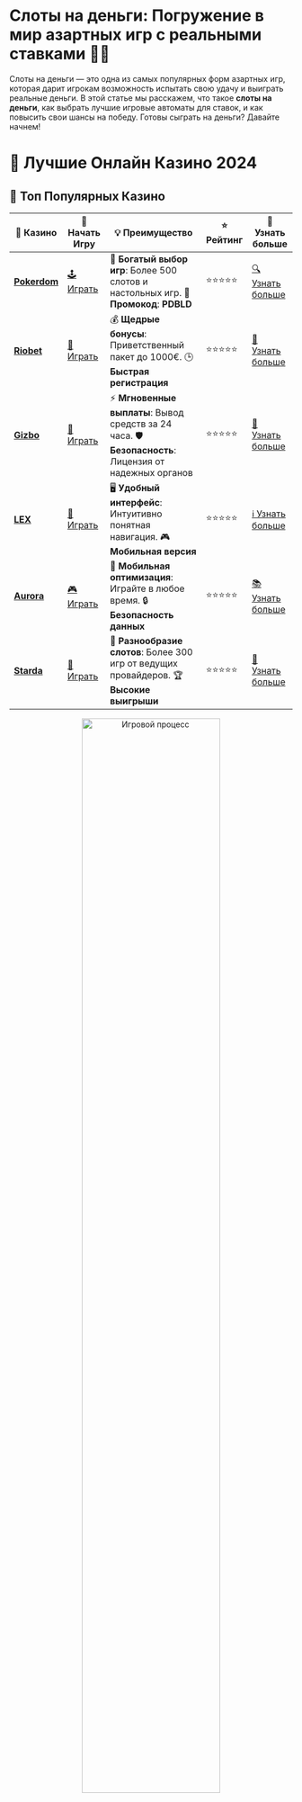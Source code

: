 # **Слоты на деньги: Погружение в мир азартных игр с реальными ставками 🎰💵**

Слоты на деньги — это одна из самых популярных форм азартных игр, которая дарит игрокам возможность испытать свою удачу и выиграть реальные деньги. В этой статье мы расскажем, что такое **слоты на деньги**, как выбрать лучшие игровые автоматы для ставок, и как повысить свои шансы на победу. Готовы сыграть на деньги? Давайте начнем!

# 🎰 Лучшие Онлайн Казино 2024

## 🌟 Топ Популярных Казино

| 🎲 **Казино** | 🔗 **Начать Игру** | 💡 **Преимущество** | ⭐ **Рейтинг** | 🔗 **Узнать больше** |
|--------------|---------------------|---------------------|----------------|----------------------|
| [**Pokerdom**](https://brandplay.link/4k77v2yx) | [🕹️ Играть](https://brandplay.link/4k77v2yx) | 🎉 **Богатый выбор игр**: Более 500 слотов и настольных игр. 🎁 **Промокод**: **PDBLD** | ⭐⭐⭐⭐⭐ | [🔍 Узнать больше](https://brandplay.link/4k77v2yx) |
| [**Riobet**](https://brandplay.link/7xBLTPyj) | [🎰 Играть](https://brandplay.link/7xBLTPyj) | 💰 **Щедрые бонусы**: Приветственный пакет до 1000€. 🕒 **Быстрая регистрация** | ⭐⭐⭐⭐⭐ | [📖 Узнать больше](https://brandplay.link/7xBLTPyj) |
| [**Gizbo**](https://brandplay.link/bprXw4YV) | [🎲 Играть](https://brandplay.link/bprXw4YV) | ⚡ **Мгновенные выплаты**: Вывод средств за 24 часа. 🛡️ **Безопасность**: Лицензия от надежных органов | ⭐⭐⭐⭐⭐ | [📝 Узнать больше](https://brandplay.link/bprXw4YV) |
| [**LEX**](https://brandplay.link/zW4hdDFV) | [🤑 Играть](https://brandplay.link/zW4hdDFV) | 🖥️ **Удобный интерфейс**: Интуитивно понятная навигация. 🎮 **Мобильная версия** | ⭐⭐⭐⭐⭐ | [ℹ️ Узнать больше](https://brandplay.link/zW4hdDFV) |
| [**Aurora**](https://10trafic-stat2.com/click/668546556bcc6313411604bd/6766/13032/subaccount) | [🎮 Играть](https://10trafic-stat2.com/click/668546556bcc6313411604bd/6766/13032/subaccount) | 📱 **Мобильная оптимизация**: Играйте в любое время. 🔒 **Безопасность данных** | ⭐⭐⭐⭐⭐ | [📚 Узнать больше](https://10trafic-stat2.com/click/668546556bcc6313411604bd/6766/13032/subaccount) |
| [**Starda**](https://brandplay.link/fB7xwRFL) | [🎯 Играть](https://brandplay.link/fB7xwRFL) | 🎰 **Разнообразие слотов**: Более 300 игр от ведущих провайдеров. 🏆 **Высокие выигрыши** | ⭐⭐⭐⭐⭐ | [🔎 Узнать больше](https://brandplay.link/fB7xwRFL) |

<div align="center">
    <img src="https://i.pinimg.com/originals/87/9e/b9/879eb9354dd0699582408b68f2e253b2.gif" alt="Игровой процесс" width="70%">
</div>

## 💎 Лучшие Бонусы и Акции

| 🎲 **Казино** | 🔗 **Начать Игру** | 💡 **Преимущество** | ⭐ **Рейтинг** | 🔗 **Узнать больше** |
|--------------|---------------------|---------------------|----------------|----------------------|
| [**Kometa**](https://brandplay.link/8ZymQJV8) | [🎰 Играть](https://brandplay.link/8ZymQJV8) | 🎁 **Эксклюзивные бонусы**: Регулярные акции и промо. 🔄 **Программы лояльности** | ⭐⭐⭐⭐☆ | [🔍 Узнать больше](https://brandplay.link/8ZymQJV8) |
| [**R7**](https://brandplay.link/bMd3Yjsw) | [🕹️ Играть](https://brandplay.link/bMd3Yjsw) | 🕒 **Круглосуточная поддержка**: Всегда на связи. 💸 **Высокие лимиты** | ⭐⭐⭐⭐☆ | [📖 Узнать больше](https://brandplay.link/bMd3Yjsw) |
| [**7K**](https://brandplay.link/BvQyFShp) | [🎲 Играть](https://brandplay.link/BvQyFShp) | 🌟 **Эксклюзивные бонусы**: Только для VIP игроков. 🎉 **Сезонные акции** | ⭐⭐⭐⭐☆ | [📝 Узнать больше](https://brandplay.link/BvQyFShp) |
| [**Kent**](https://brandplay.link/Fv2WP3js) | [🤑 Играть](https://brandplay.link/Fv2WP3js) | 📈 **Высокий RTP**: Более 98%. 💼 **Профессиональная поддержка** | ⭐⭐⭐⭐☆ | [ℹ️ Узнать больше](https://brandplay.link/Fv2WP3js) |
| [**1Xslots**](https://brandplay.link/hSB1khtr) | [🎮 Играть](https://brandplay.link/hSB1khtr) | 🎉 **Множество акций**: Еженедельные бонусы и турниры. 🛡️ **Безопасность** | ⭐⭐⭐⭐☆ | [📚 Узнать больше](https://brandplay.link/hSB1khtr) |
| [**Gama**](https://brandplay.link/j6NMKsDz) | [🎯 Играть](https://brandplay.link/j6NMKsDz) | 🔍 **Интуитивный интерфейс**: Легкость использования. 🏅 **Престижные турниры** | ⭐⭐⭐⭐☆ | [🔎 Узнать больше](https://brandplay.link/j6NMKsDz) |

<div align="center">
    <img src="https://i.pinimg.com/originals/87/9e/b9/879eb9354dd0699582408b68f2e253b2.gif" alt="Игровой процесс" width="70%">
</div>

## 🚀 Быстрые Выигрыши и Поддержка

| 🎲 **Казино** | 🔗 **Начать Игру** | 💡 **Преимущество** | ⭐ **Рейтинг** | 🔗 **Узнать больше** |
|--------------|---------------------|---------------------|----------------|----------------------|
| [**Onion**](https://brandplay.link/zBGRVpQ9) | [🎰 Играть](https://brandplay.link/zBGRVpQ9) | 🤑 **Низкие ставки**: Идеально для начинающих. 🔄 **Быстрые выводы** | ⭐⭐⭐⭐☆ | [🔍 Узнать больше](https://brandplay.link/zBGRVpQ9) |
| [**Чемпион**](https://temon-gter.cfd/go/lRq?p80412p304504pcc44t17455) | [🕹️ Играть](https://temon-gter.cfd/go/lRq?p80412p304504pcc44t17455) | 🏅 **Лояльная программа**: Награды за активность. 🎁 **Ежемесячные бонусы** | ⭐⭐⭐⭐☆ | [📖 Узнать больше](https://temon-gter.cfd/go/lRq?p80412p304504pcc44t17455) |
| [**Vavada**](https://vavadapartner.pro/?promo=ea5c9275-6854-4505-94fc-95ab18221945-linkb2) | [🎲 Играть](https://vavadapartner.pro/?promo=ea5c9275-6854-4505-94fc-95ab18221945-linkb2) | 🚀 **Быстрая регистрация**: Начните играть мгновенно. 🔐 **Безопасные транзакции** | ⭐⭐⭐⭐☆ | [📝 Узнать больше](https://vavadapartner.pro/?promo=ea5c9275-6854-4505-94fc-95ab18221945-linkb2) |
| [**Friends**](https://gofriends.kim/linkb2) | [🤑 Играть](https://gofriends.kim/linkb2) | 🤝 **Социальные игры**: Играйте с друзьями. 🌐 **Мультиплатформенность** | ⭐⭐⭐⭐☆ | [ℹ️ Узнать больше](https://gofriends.kim/linkb2) |
| [**1WIN**](https://brandplay.link/smXVpBbG) | [🎮 Играть](https://brandplay.link/smXVpBbG) | 🏆 **Спортивные ставки**: Широкий выбор видов спорта. 💵 **Высокие коэффициенты** | ⭐⭐⭐⭐☆ | [📚 Узнать больше](https://brandplay.link/smXVpBbG) |
| [**Drip**](https://drp-ircp01.com/c07e6a3db) | [🎯 Играть](https://drp-ircp01.com/c07e6a3db) | 🌐 **Инновационные игры**: Новейшие игровые технологии. 🛡️ **Высокая безопасность** | ⭐⭐⭐⭐☆ | [🔎 Узнать больше](https://drp-ircp01.com/c07e6a3db) |
| [**JoyCasino**](https://rpc30.call2me.pro/?/ru/registration?apkpop=0&partner=p24970p3291217pc98f) | [🎰 Играть](https://rpc30.call2me.pro/?/ru/registration?apkpop=0&partner=p24970p3291217pc98f) | 🎁 **Приятные бонусы**: Ежедневные акции и подарки. 🕹️ **Разнообразие игр** | ⭐⭐⭐⭐☆ | [🔍 Узнать больше](https://rpc30.call2me.pro/?/ru/registration?apkpop=0&partner=p24970p3291217pc98f) |

<div align="center">
    <img src="https://i.pinimg.com/originals/87/9e/b9/879eb9354dd0699582408b68f2e253b2.gif" alt="Игровой процесс" width="70%">
</div>
---

✨ **Выбирайте лучшее казино для себя и наслаждайтесь игрой! Удачи!** ✨
![Картинка казино](https://i.pinimg.com/originals/a9/29/6e/a9296ea1cf6a7c20a985e593451f0323.png)

## Что такое **слоты на деньги**? 🤑🎰

**Слоты на деньги** — это игровые автоматы, где игроки делают реальные ставки и могут выиграть реальные деньги, если им удастся получить выигрышные комбинации символов. Это одна из самых простых и увлекательных форм азартных игр, которая не требует особых навыков, но при этом может принести внушительные выигрыши.

Эти игры обычно можно найти в **онлайн казино**, которые предлагают широкий выбор слотов на деньги с различными тематиками, бонусными раундами и джекпотами.

## Почему **слоты на деньги** такие популярные? 🎲

1. **Простота игры** 🏆  
   В отличие от многих других игр в казино, слоты на деньги не требуют особых знаний или опыта. Достаточно выбрать ставку, нажать кнопку «играть» и наслаждаться процессом, ожидая выигрыша.

2. **Реальные деньги** 💰  
   Главная привлекательность слотов на деньги заключается в том, что выигрыши не виртуальные, а реальные! Вы можете получить крупные суммы, если удачно выберете слот и сделаете правильные ставки.

3. **Большое разнообразие** 🎮  
   Слоты на деньги предлагаются с различными темами и особенностями. Вы можете выбрать классические фруктовые автоматы, экшн-игры с бонусами, или слоты с продвинутыми графическими и звуковыми эффектами.

4. **Большие выигрыши** 💥  
   Многие слоты на деньги предлагают джекпоты, которые могут достигать миллионов. Это делает их особенно привлекательными для игроков, которые ищут шанс на крупный выигрыш.

5. **Доступность 24/7** 🌍  
   Онлайн казино работают круглосуточно, так что вы можете играть в слоты на деньги в любое время, не зависимо от вашего местоположения.

## Как выбрать лучшие **слоты на деньги**? 🔍

Существует огромное количество слотов на деньги, и важно уметь выбирать те, которые дают вам наибольшие шансы на успех. Вот несколько критериев, на которые стоит обратить внимание при выборе игры:

### 1. **RTP (Процент отдачи)** 🎯  
   RTP — это процент, который слот возвращает игрокам в виде выигрышей. Чем выше RTP, тем больше шанс на длительный и успешный опыт игры. Ищите слоты с RTP не ниже 95%.

### 2. **Волатильность** ⚡  
   Волатильность игры указывает на частоту и размер выигрышей. Высокая волатильность может привести к редким, но крупным выплатам, а низкая — к частым, но маленьким. Выбирайте слот, соответствующий вашему стилю игры.

### 3. **Бонусные раунды и фриспины** 🎉  
   Бонусные раунды, фриспины и дополнительные функции могут значительно увеличить ваши шансы на выигрыш. Слот с такими бонусами может предложить больше возможностей для крупных выплат.

### 4. **Тематика игры** 🎭  
   В зависимости от ваших предпочтений, вы можете выбрать слот с темой, которая вам интересна. Классические фруктовые машины подойдут для любителей ретро, а слоты с приключенческими сюжетами — для тех, кто ищет что-то новенькое.

### 5. **Провайдеры программного обеспечения** 💻  
   Слоты от проверенных и известных провайдеров, таких как NetEnt, Microgaming, Play'n GO и другие, гарантируют высокое качество, честность и надежность игры.

## Как играть в **слоты на деньги**? 💡

Игра в **слоты на деньги** — это увлекательный и динамичный процесс. Чтобы повысить свои шансы на победу, следуйте этим простым рекомендациям:

### 1. **Установите бюджет** 💸  
   Перед тем как начать игру, определите, сколько денег вы готовы потратить на ставки. Это поможет избежать ненужных потерь и контролировать ваш банкролл.

### 2. **Используйте бонусы и фриспины** 🎁  
   Многие онлайн казино предлагают бонусы на депозит и фриспины, которые позволяют вам играть бесплатно или с увеличенной ставкой. Это отличный способ продлить игру и увеличить шансы на выигрыш.

### 3. **Играйте ответственно** 🧠  
   Азартные игры должны быть развлечением. Если чувствуете, что теряете контроль или игра перестала приносить радость, лучше сделать перерыв или установить ограничения.

### 4. **Изучите игру** 📚  
   Прежде чем делать ставки на реальные деньги, попробуйте играть в демо-режиме. Это поможет вам разобраться в механике игры и особенностях слота.

### 5. **Следите за акциями** 🎉  
   Многие казино регулярно проводят акции и турниры, которые позволяют выиграть дополнительные деньги или фриспины. Это отличная возможность для дополнительного заработка.

## Преимущества **слотов на деньги** в онлайн казино 🏅

- **Доступность круглосуточно**: Играйте в слоты на деньги в любое время и на любом устройстве.
- **Бонусы и фриспины**: Используйте бонусы, чтобы увеличить свои шансы на выигрыш.
- **Широкий выбор слотов**: В онлайн казино можно найти огромное количество игр с разными ставками, темами и бонусами.
- **Честность и безопасность**: Лицензированные онлайн казино гарантируют безопасность ваших данных и честность игры.
- **Шанс на крупный выигрыш**: Множество слотов предлагают джекпоты и большие выплаты.

## Заключение: Почему стоит играть в **слоты на деньги**? 🎰💸

**Слоты на деньги** — это не только шанс выиграть реальные деньги, но и увлекательный способ провести время. С огромным выбором игр, бонусов и простотой в освоении, они остаются одной из самых популярных форм развлечения в онлайн казино. Подходите к игре с умом, выбирайте качественные слоты с высоким RTP, и удача обязательно будет на вашей стороне! 🏆🎉

Итак, наслаждайтесь игрой и не забывайте ставить с умом! 🎰💰
